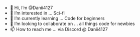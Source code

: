 - 👋 Hi, I’m @Danii4127
- 👀 I’m interested in ... Sci-fi 
- 🌱 I’m currently learning ... Code for beginners
- 💞️ I’m looking to collaborate on ... all things code for newbies
- 📫 How to reach me ... via Discord @ Danii4127

<!---
Danii4127/Danii4127 is a ✨ special ✨ repository because its `README.md` (this file) appears on your GitHub profile.
You can click the Preview link to take a look at your changes.
--->
